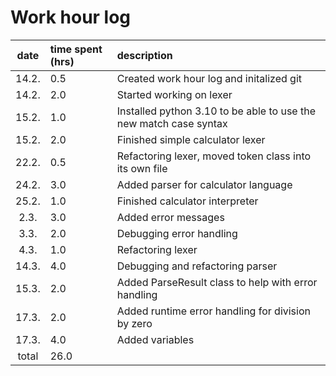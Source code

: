 # Work hour log

| date  | time spent (hrs) | description                                                       |
| :---: | :--------------- | :---------------------------------------------------------------- |
| 14.2. | 0.5              | Created work hour log and initalized git                          |
| 14.2. | 2.0              | Started working on lexer                                          |
| 15.2. | 1.0              | Installed python 3.10 to be able to use the new match case syntax |
| 15.2. | 2.0              | Finished simple calculator lexer                                  |
| 22.2. | 0.5              | Refactoring lexer, moved token class into its own file            |
| 24.2. | 3.0              | Added parser for calculator language                              |
| 25.2. | 1.0              | Finished calculator interpreter                                   |
| 2.3.  | 3.0              | Added error messages                                              |
| 3.3.  | 2.0              | Debugging error handling                                          |
| 4.3.  | 1.0              | Refactoring lexer                                                 |
| 14.3. | 4.0              | Debugging and refactoring parser                                  |
| 15.3. | 2.0              | Added ParseResult class to help with error handling               |
| 17.3. | 2.0              | Added runtime error handling for division by zero                 |
| 17.3. | 4.0              | Added variables                                                   |
| total | 26.0             |                                                                   |

